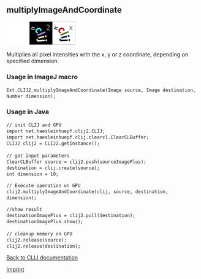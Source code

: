 ## multiplyImageAndCoordinate
<img src="images/mini_empty_logo.png"/><img src="images/mini_clij2_logo.png"/><img src="images/mini_clijx_logo.png"/>

Multiplies all pixel intensities with the x, y or z coordinate, depending on specified dimension.</pre>

### Usage in ImageJ macro
```
Ext.CLIJ2_multiplyImageAndCoordinate(Image source, Image destination, Number dimension);
```


### Usage in Java
```
// init CLIJ and GPU
import net.haesleinhuepf.clij2.CLIJ;
import net.haesleinhuepf.clij.clearcl.ClearCLBuffer;
CLIJ2 clij2 = CLIJ2.getInstance();

// get input parameters
ClearCLBuffer source = clij2.push(sourceImagePlus);
destination = clij.create(source);
int dimension = 10;
```

```
// Execute operation on GPU
clij2.multiplyImageAndCoordinate(clij, source, destination, dimension);
```

```
//show result
destinationImagePlus = clij2.pull(destination);
destinationImagePlus.show();

// cleanup memory on GPU
clij2.release(source);
clij2.release(destination);
```


[Back to CLIJ documentation](https://clij.github.io/)

[Imprint](https://clij.github.io/imprint)
